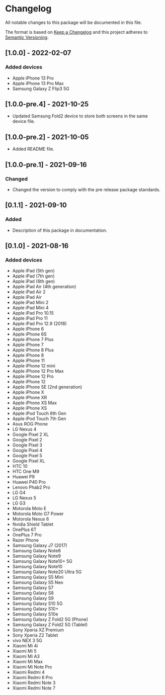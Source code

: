 # Changelog
All notable changes to this package will be documented in this file.

The format is based on [Keep a Changelog](http://keepachangelog.com/en/1.0.0/)
and this project adheres to [Semantic Versioning](http://semver.org/spec/v2.0.0.html).

## [1.0.0] - 2022-02-07

### Added devices

- Apple iPhone 13 Pro
- Apple iPhone 13 Pro Max
- Samsung Galaxy Z Flip3 5G

## [1.0.0-pre.4] - 2021-10-25

- Updated Samsung Fold2 device to store both screens in the same device file. 

## [1.0.0-pre.2] - 2021-10-05

- Added README file.

## [1.0.0-pre.1] - 2021-09-16

### Changed

- Changed the version to comply with the pre release package standards.

## [0.1.1] - 2021-09-10

### Added

- Description of this package in documentation.

## [0.1.0] - 2021-08-16

### Added devices

- Apple iPad (5th gen)
- Apple iPad (7th gen)
- Apple iPad (6th gen)
- Apple iPad Air (4th generation)
- Apple iPad Air 2
- Apple iPad Air
- Apple iPad Mini 2
- Apple iPad Mini 4
- Apple iPad Pro 10.15
- Apple iPad Pro 11
- Apple iPad Pro 12.9 (2018)
- Apple iPhone 6
- Apple iPhone 6S
- Apple iPhone 7 Plus
- Apple iPhone 7
- Apple iPhone 8 Plus
- Apple iPhone 8
- Apple iPhone 11
- Apple iPhone 12 mini
- Apple iPhone 12 Pro Max
- Apple iPhone 12 Pro
- Apple iPhone 12
- Apple iPhone SE (2nd generation)
- Apple iPhone X
- Apple iPhone XR
- Apple iPhone XS Max
- Apple iPhone XS
- Apple iPod Touch 6th Gen
- Apple iPod Touch 7th Gen
- Asus ROG Phone
- LG Nexus 4
- Google Pixel 2 XL
- Google Pixel 2
- Google Pixel 3
- Google Pixel 4
- Google Pixel 5
- Google Pixel XL
- HTC 10
- HTC One M9
- Huawei P9
- Huawei P40 Pro
- Lenovo Phab2 Pro
- LG G4
- LG Nexus 5
- LG G3
- Motorola Moto E
- Motorola Moto G7 Power
- Motorola Nexus 6
- Nvidia Shield Tablet
- OnePlus 6T
- OnePlus 7 Pro
- Razer Phone
- Samsung Galaxy J7 (2017)
- Samsung Galaxy Note8
- Samsung Galaxy Note9
- Samsung Galaxy Note10+ 5G
- Samsung Galaxy Note10
- Samsung Galaxy Note20 Ultra 5G
- Samsung Galaxy S5 Mini
- Samsung Galaxy S5 Neo
- Samsung Galaxy S7
- Samsung Galaxy S8
- Samsung Galaxy S9
- Samsung Galaxy S10 5G
- Samsung Galaxy S10+
- Samsung Galaxy S10e
- Samsung Galaxy Z Fold2 5G (Phone)
- Samsung Galaxy Z Fold2 5G (Tablet)
- Sony Xperia XZ Premium
- Sony Xperia Z2 Tablet
- vivo NEX 3 5G
- Xiaomi Mi 4i
- Xiaomi Mi 5
- Xiaomi Mi A3
- Xiaomi Mi Max
- Xiaomi Mi Note Pro
- Xiaomi Redmi 4
- Xiaomi Redmi 6 Pro
- Xiaomi Redmi Note 3
- Xiaomi Redmi Note 7
